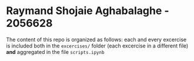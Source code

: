 # Raymand Shojaie Aghabalaghe - 2056628
The content of this repo is organized as follows: each and every excercise is included both in the `excercises/` folder (each excercise in a different file) **and** aggregated in the file `scripts.ipynb`